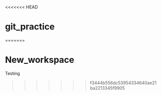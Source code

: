<<<<<<< HEAD
# git_practice
=======
# New_workspace
Testing
>>>>>>> f3444b556dc53954334640ae21ba2213345f9905
